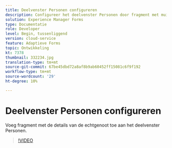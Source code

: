 ```yaml
---
title: Deelvenster Personen configureren
description: Configureer het deelvenster Personen door fragment met muisdetails toe te voegen.
solution: Experience Manager Forms
type: Documentatie
role: Developer
level: Begin, tussenliggend
version: cloud-service
feature: Adaptieve Forms
topic: Ontwikkeling
kt: 7378
thumbnail: 332234.jpg
translation-type: tm+mt
source-git-commit: 67be45dbd72a8af8b9ab60452ff15081c6f9f192
workflow-type: tm+mt
source-wordcount: '29'
ht-degree: 10%

---
```



# Deelvenster Personen configureren

Voeg fragment met de details van de echtgenoot toe aan het deelvenster Personen.

>[!VIDEO](https://video.tv.adobe.com/v/332234?quality=12&learn=on)

